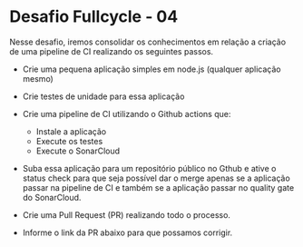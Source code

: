 # Desafio Fullcycle - 04

Nesse desafio, iremos consolidar os conhecimentos em relação a criação de uma pipeline de CI realizando os seguintes passos.

* Crie uma pequena aplicação simples em node.js (qualquer aplicação mesmo)
* Crie testes de unidade para essa aplicação

* Crie uma pipeline de CI utilizando o Github actions que:
  * Instale a aplicação
  * Execute os testes
  * Execute o SonarCloud

* Suba essa aplicação para um repositório público no Gthub e ative o status check para que seja possível dar o merge apenas se a aplicação passar na pipeline de CI e também se a aplicação passar no quality gate do SonarCloud.

* Crie uma Pull Request (PR) realizando todo o processo.

* Informe o link da PR abaixo para que possamos corrigir.
